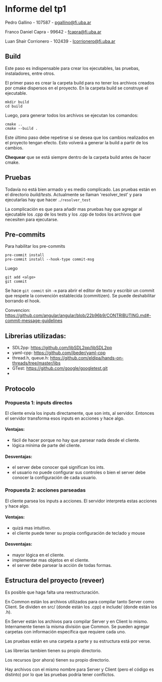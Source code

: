 # Informe del tp1

Pedro Gallino - 107587 - pgallino@fi.uba.ar

Franco Daniel Capra - 99642 - fcapra@fi.uba.ar

Luan Shair Corrionero - 102439 - lcorrionero@fi.uba.ar


## Build

Este paso es indispensable para crear los ejecutables, las pruebas, 
instaladores, entre otros.

El primer paso es crear la carpeta build para no tener los archivos creados por 
cmake dispersos en el proyecto. 
En la carpeta build se construye el ejecutable.

```shell
mkdir build
cd build
```

Luego, para generar todos los archivos se ejecutan los comandos:

```shell
cmake ..
cmake --build .
```

Este último paso debe repetirse si se desea que los cambios realizados en el 
proyecto tengan efecto. Esto volverá a generar la build a partir de los 
cambios.

**Chequear** que se está siempre dentro de la carpeta build antes de hacer 
cmake.

## Pruebas

Todavía no está bien armado y es medio complicado. Las pruebas están en el 
directorio *build/tests*. Actualmente se llaman 'resolver_test' y para 
ejecutarlas hay que hacer `./resolver_test`

La complicación es que para añadir mas pruebas hay que agregar al ejecutable 
los .cpp de los tests y los .cpp de todos los archivos que necesiten para 
ejecutarse.

## Pre-commits

Para habilitar los pre-commits

```shell
pre-commit install
pre-commit install --hook-type commit-msg
```
Luego

```
git add <algo>
git commit
```
Se hace `git commit` sin `-m` para abrir el editor de texto y escribir un
commit que respete la convención establecida (commitizen). Se puede
deshabilitar borrando el hook.

Convencion: https://github.com/angular/angular/blob/22b96b9/CONTRIBUTING.md#-commit-message-guidelines

## Librerias utilizadas:

- SDL2pp: https://github.com/libSDL2pp/libSDL2pp
- yaml-cpp: https://github.com/jbeder/yaml-cpp
- thread.h, queue.h: https://github.com/eldipa/hands-on-threads/tree/master/libs
- GTest: https://github.com/google/googletest.git
- 
## Protocolo

### Propuesta 1: inputs directos

El cliente envía los inputs directamente, que son ints, al servidor.
Entonces el servidor transforma esos inputs en acciones y hace algo.

#### Ventajas: 

- fácil de hacer porque no hay que parsear nada desde el cliente.
- lógica mínima de parte del cliente.

#### Desventajas: 

- el server debe conocer qué significan los ints.
- el usuario no puede configurar sus controles o bien el server debe conocer la configuración de cada usuario.

### Propuesta 2: acciones parseadas

El cliente parsea los inputs a acciones. El servidor interpreta estas
acciones y hace algo.

#### Ventajas:

- quizá mas intuitivo.
- el cliente puede tener su propia configuración de teclado y mouse

#### Desventajas:

- mayor lógica en el cliente.
- implementar mas objetos en el cliente.
- el server debe parsear la acción de todas formas.

## Estructura del proyecto (reveer)

Es posible que haga falta una reestructuración.

En Common están los archivos utilizados para compilar tanto Server como Client.
Se dividen en src/ (donde están los .cpp) e include/ (donde están los .h).

En Server están los archivos para compilar Server y en Client lo mismo.
Internamente tienen la misma división que Common. Se pueden agregar carpetas
con información específica que requiere cada uno.

Las pruebas están en una carpeta a parte y su estructura está por verse.

Las librerías tambien tienen su propio directorio.

Los recursos (por ahora) tienen su propio directorio.

Hay archivos con el mismo nombre para Server y Client (pero el código es
distinto) por lo que las pruebas podría tener conflictos.
